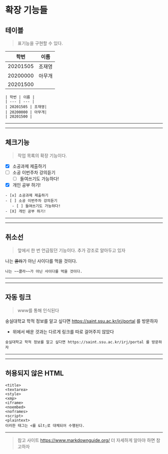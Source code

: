 # 확장 기능들
## 테이블
>표기능을 구현할 수 있다.  

| 학번 | 이름 |
| --- | --- |
| 20201505 | 조재영|
| 20200000 | 아무개|
| 20201500 |

```
| 학번 | 이름 |
| --- | --- |
| 20201505 | 조재영|
| 20200000 | 아무개|
| 20201500 |
```

***
***
## 체크기능
>작업 목록의 확장 기능이다.  
- [x] 소공과제 제출하기 
- [ ] 소공 이번주차 강의듣기
	- [ ] 들여쓰기도 가능하다!
- [X] 개인 공부 하기!
 ```
- [x] 소공과제 제출하기 
- [ ] 소공 이번주차 강의듣기
	- [ ] 들여쓰기도 가능하다!
- [X] 개인 공부 하기!
```

***
***

## 취소선
>앞에서 한 번 언급됬던 기능이다.
>추가 강조로 알아두고 있자    

나는 ~~콜라~~가 아닌 사이다를 먹을 것이다.
```
나는 ~~콜라~~가 아닌 사이다를 먹을 것이다.
```

***
***

## 자동 링크
>www를 통해 인식된다

숭실대학교 학적 정보를 알고 싶다면 https://saint.ssu.ac.kr/irj/portal 를 방문하자
* 위에서 배운 것과는 다르게 링크를 따로 걸어주지 않았다
```
숭실대학교 학적 정보를 알고 싶다면 https://saint.ssu.ac.kr/irj/portal 를 방문하자
```

***
***

## 허용되지 않은 HTML
```
<title>
<textarea>
<style>
<xmp>
<iframe>
<noembed>
<noframes>
<script>
<plaintext>
이러한 태그는 <를 &lt;로 대체되어 수행된다.
```

___
>참고 사이트
>https://www.markdownguide.org/
>더 자세하게 알아야 하면 참고하자 
